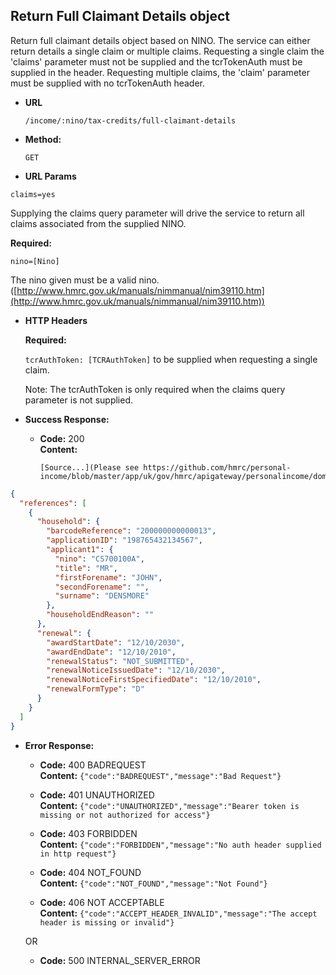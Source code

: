 Return Full Claimant Details object
----
  Return full claimant details object based on NINO. The service can either return details a single claim or multiple claims.
  Requesting a single claim the 'claims' parameter must not be supplied and the tcrTokenAuth must be supplied in the header.
  Requesting multiple claims, the 'claim' parameter must be supplied with no tcrTokenAuth header.

* **URL**

  `/income/:nino/tax-credits/full-claimant-details`

* **Method:**
  
  `GET`

*  **URL Params**

  `claims=yes`

   Supplying the claims query parameter will drive the service to return all claims associated from the supplied NINO.


   **Required:**
 
   `nino=[Nino]`
   
   The nino given must be a valid nino. ([http://www.hmrc.gov.uk/manuals/nimmanual/nim39110.htm](http://www.hmrc.gov.uk/manuals/nimmanual/nim39110.htm))

*  **HTTP Headers**

   **Required:**
 
   `tcrAuthToken: [TCRAuthToken]` to be supplied when requesting a single claim.

   Note: The tcrAuthToken is only required when the claims query parameter is not supplied.

* **Success Response:**

  * **Code:** 200 <br />
    **Content:**

        [Source...](Please see https://github.com/hmrc/personal-income/blob/master/app/uk/gov/hmrc/apigateway/personalincome/domain/Renewals.scala#L55)

```json
{
  "references": [
    {
      "household": {
        "barcodeReference": "200000000000013",
        "applicationID": "198765432134567",
        "applicant1": {
          "nino": "CS700100A",
          "title": "MR",
          "firstForename": "JOHN",
          "secondForename": "",
          "surname": "DENSMORE"
        },
        "householdEndReason": ""
      },
      "renewal": {
        "awardStartDate": "12/10/2030",
        "awardEndDate": "12/10/2010",
        "renewalStatus": "NOT_SUBMITTED",
        "renewalNoticeIssuedDate": "12/10/2030",
        "renewalNoticeFirstSpecifiedDate": "12/10/2010",
        "renewalFormType": "D"
      }
    }
  ]
}
```


* **Error Response:**

  * **Code:** 400 BADREQUEST <br />
    **Content:** `{"code":"BADREQUEST","message":"Bad Request"}`

  * **Code:** 401 UNAUTHORIZED <br />
    **Content:** `{"code":"UNAUTHORIZED","message":"Bearer token is missing or not authorized for access"}`

  * **Code:** 403 FORBIDDEN <br />
    **Content:** `{"code":"FORBIDDEN","message":"No auth header supplied in http request"}`
    
  * **Code:** 404 NOT_FOUND <br />
    **Content:** `{"code":"NOT_FOUND","message":"Not Found"}`

  * **Code:** 406 NOT ACCEPTABLE <br />
    **Content:** `{"code":"ACCEPT_HEADER_INVALID","message":"The accept header is missing or invalid"}`

  OR

  * **Code:** 500 INTERNAL_SERVER_ERROR <br />


